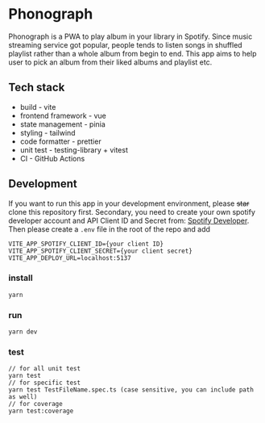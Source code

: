 # Phonograph

Phonograph is a PWA to play album in your library in Spotify.
Since music streaming service got popular, people tends to listen songs in shuffled playlist rather than a whole album from begin to end.
This app aims to help user to pick an album from their liked albums and playlist etc.

## Tech stack

- build - vite
- frontend framework - vue
- state management - pinia
- styling - tailwind
- code formatter - prettier
- unit test - testing-library + vitest
- CI - GitHub Actions

## Development

If you want to run this app in your development environment, please ~~star~~ clone this repository first.
Secondary, you need to create your own spotify developer account and API Client ID and Secret from: [Spotify Developer](https://developer.spotify.com/).
Then please create a `.env` file in the root of the repo and add

```
VITE_APP_SPOTIFY_CLIENT_ID={your client ID}
VITE_APP_SPOTIFY_CLIENT_SECRET={your client secret}
VITE_APP_DEPLOY_URL=localhost:5137
```

### install

```
yarn
```

### run

```
yarn dev
```

### test

```
// for all unit test
yarn test
// for specific test
yarn test TestFileName.spec.ts (case sensitive, you can include path as well)
// for coverage
yarn test:coverage
```
